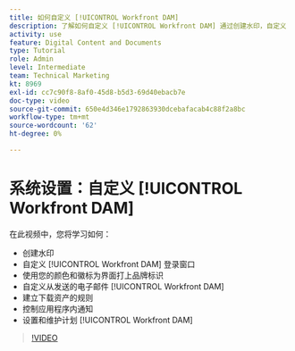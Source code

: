 ```yaml
---
title: 如何自定义 [!UICONTROL Workfront DAM]
description: 了解如何自定义 [!UICONTROL Workfront DAM] 通过创建水印，自定义 [!UICONTROL DAM] 登录窗口、界面品牌化等。
activity: use
feature: Digital Content and Documents
type: Tutorial
role: Admin
level: Intermediate
team: Technical Marketing
kt: 8969
exl-id: cc7c90f8-8af0-45d8-b5d3-69d40ebacb7e
doc-type: video
source-git-commit: 650e4d346e1792863930dcebafacab4c88f2a8bc
workflow-type: tm+mt
source-wordcount: '62'
ht-degree: 0%

---
```


# 系统设置：自定义 [!UICONTROL Workfront DAM]

在此视频中，您将学习如何：

* 创建水印
* 自定义 [!UICONTROL Workfront DAM] 登录窗口
* 使用您的颜色和徽标为界面打上品牌标识
* 自定义从发送的电子邮件 [!UICONTROL Workfront DAM]
* 建立下载资产的规则
* 控制应用程序内通知
* 设置和维护计划 [!UICONTROL Workfront DAM]

>[!VIDEO](https://video.tv.adobe.com/v/335232/?quality=12&learn=on)
